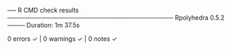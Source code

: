 
── R CMD check results ────────────────────────────────────── Rpolyhedra 0.5.2 ────
Duration: 1m 37.5s

0 errors ✓ | 0 warnings ✓ | 0 notes ✓